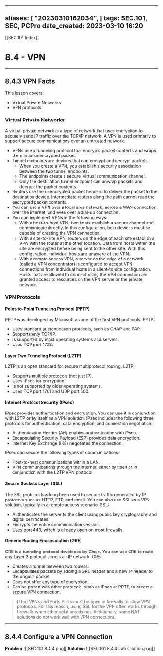 
---
aliases: [ "20230310162034",  ]
tags: SEC.101, SEC, PCPro
date_created: 2023-03-10 16:20
---
[[SEC.101 Index]]
# 8.4 - VPN
---
## 8.4.3 VPN Facts
This lesson covers:
- Virtual Private Networks
- VPN protocols

### Virtual Private Networks
A virtual private network is a type of network that uses encryption to securely send IP traffic over the TCP/IP network. A VPN is used primarily to support secure communications over an untrusted network.

- VPNs use a tunneling protocol that encrypts packet contents and wraps them in an unencrypted packet.
- Tunnel endpoints are devices that can encrypt and decrypt packets.
    -   When you create a VPN, you establish a security association between the two tunnel endpoints.
    -   The endpoints create a secure, virtual communication channel.
    -   Only the destination tunnel endpoint can unwrap packets and decrypt the packet contents.
- Routers use the unencrypted packet headers to deliver the packet to the destination device. Intermediate routers along the path cannot read the encrypted packet contents.
- You can use a VPN over a local area network, across a WAN connection, over the internet, and even over a dial-up connection.
- You can implement VPNs in the following ways:
    -   With a host-to-host VPN, two hosts establish a secure channel and communicate directly. In this configuration, both devices must be capable of creating the VPN connection.
    -   With a site-to-site VPN, routers on the edge of each site establish a VPN with the router at the other location. Data from hosts within the site are encrypted before being sent to the other site. With this configuration, individual hosts are unaware of the VPN.
    -   With a remote access VPN, a server on the edge of a network (called a VPN concentrator) is configured to accept VPN connections from individual hosts in a client-to-site configuration. Hosts that are allowed to connect using the VPN connection are granted access to resources on the VPN server or the private network.

### VPN Protocols
#### Point-to-Point Tunneling Protocol (PPTP)
PPTP was developed by Microsoft as one of the first VPN protocols. PPTP:
-   Uses standard authentication protocols, such as CHAP and PAP.
-   Supports only TCP/IP.
-   Is supported by most operating systems and servers.
-   Uses TCP port 1723.
#### Layer Two Tunneling Protocol (L2TP)
L2TP is an open standard for secure multiprotocol routing. L2TP:
-   Supports multiple protocols (not just IP).
-   Uses IPsec for encryption.
-   Is not supported by older operating systems.
-   Uses TCP port 1701 and UDP port 500.
#### Internet Protocol Security (IPsec)
IPsec provides authentication and encryption. You can use it in conjunction with L2TP or by itself as a VPN solution. IPsec includes the following three protocols for authentication, data encryption, and connection negotiation:
-   Authentication Header (AH) enables authentication with IPsec.
-   Encapsulating Security Payload (ESP) provides data encryption.
-   Internet Key Exchange (IKE) negotiates the connection.

IPsec can secure the following types of communications:
-   Host-to-host communications within a LAN.
-   VPN communications through the internet, either by itself or in conjunction with the L2TP VPN protocol.
#### Secure Sockets Layer (SSL)
The SSL protocol has long been used to secure traffic generated by IP protocols such as HTTP, FTP, and email. You can also use SSL as a VPN solution, typically in a remote access scenario. SSL:

-   Authenticates the server to the client using public key cryptography and digital certificates.
-   Encrypts the entire communication session.
-   Uses port 443, which is already open on most firewalls.
#### Generic Routing Encapsulation (GRE)
GRE is a tunneling protocol developed by Cisco. You can use GRE to route any Layer 3 protocol across an IP network. GRE:

-   Creates a tunnel between two routers.
-   Encapsulates packets by adding a GRE header and a new IP header to the original packet.
-   Does not offer any type of encryption.
-   Can be paired with other protocols, such as IPsec or PPTP, to create a secure VPN connection.

>[! tip] VPNs and Ports
>Ports must be open in firewalls to allow VPN protocols. For this reason, using SSL for the VPN often works through firewalls when other solutions do not. Additionally, some NAT solutions do not work well with VPN connections.

---
## 8.4.4 Configure a VPN Connection
**Problem**
![[SEC.101 8.4.4.png]]
**Solution**
![[SEC.101 8.4.4 Lab solution.png]]